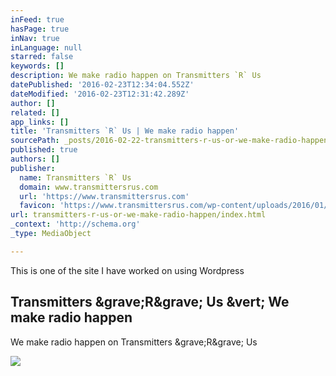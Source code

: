 ```yaml
---
inFeed: true
hasPage: true
inNav: true
inLanguage: null
starred: false
keywords: []
description: We make radio happen on Transmitters `R` Us
datePublished: '2016-02-23T12:34:04.552Z'
dateModified: '2016-02-23T12:31:42.289Z'
author: []
related: []
app_links: []
title: 'Transmitters `R` Us | We make radio happen'
sourcePath: _posts/2016-02-22-transmitters-r-us-or-we-make-radio-happen.md
published: true
authors: []
publisher:
  name: Transmitters `R` Us
  domain: www.transmittersrus.com
  url: 'https://www.transmittersrus.com'
  favicon: 'https://www.transmittersrus.com/wp-content/uploads/2016/01/Untitled-5.jpg'
url: transmitters-r-us-or-we-make-radio-happen/index.html
_context: 'http://schema.org'
_type: MediaObject

---
```

This is one of the site I have worked on using Wordpress

<article style=""><h1>Transmitters &amp;grave;R&amp;grave; Us &amp;vert; We make radio happen</h1><p>We make radio happen on Transmitters &amp;grave;R&amp;grave; Us</p><img src="https://www.transmittersrus.com/wp-content/uploads/2015/10/slider2.jpg" /></article>